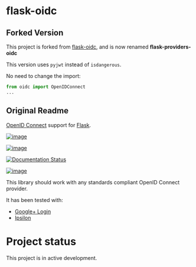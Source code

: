 # flask-oidc

## Forked Version

This project is forked from [flask-oidc](https://github.com/puiterwijk/flask-oidc), and is now renamed **flask-providers-oidc**

This version uses `pyjwt` instead of `isdangerous`.

No need to change the import:

```python
from oidc import OpenIDConnect
...
```

## Original Readme

[OpenID Connect](https://openid.net/connect/) support for [Flask](http://flask.pocoo.org/).

[![image](https://img.shields.io/pypi/v/flask-oidc.svg?style=flat)](https://pypi.python.org/pypi/flask-oidc)

[![image](https://img.shields.io/pypi/dm/flask-oidc.svg?style=flat)](https://pypi.python.org/pypi/flask-oidc)

[![Documentation Status](https://readthedocs.org/projects/flask-oidc/badge/?version=latest)](http://flask-oidc.readthedocs.io/en/latest/?badge=latest)

[![image](https://img.shields.io/travis/puiterwijk/flask-oidc.svg?style=flat)](https://travis-ci.org/puiterwijk/flask-oidc)

This library should work with any standards compliant OpenID Connect provider.

It has been tested with:

-   [Google+ Login](https://developers.google.com/accounts/docs/OAuth2Login)
-   [Ipsilon](https://ipsilon-project.org/)

# Project status

This project is in active development.
